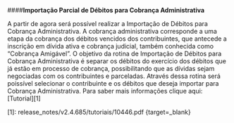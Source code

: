 ####**Importação Parcial de Débitos para Cobrança Administrativa**

A partir de agora será possível realizar a Importação de Débitos para Cobrança Administrativa. A cobrança administrativa corresponde a uma etapa da cobrança dos débitos vencidos dos contribuintes, que antecede a inscrição em dívida ativa e cobrança judicial, também conhecida como “Cobrança Amigável”.
O objetivo da rotina de Importação de Débitos para Cobrança Administrativa é separar os débitos do exercício dos débitos que já estão em processo de cobrança, possibilitando que as dívidas sejam negociadas com os contribuintes e parceladas.
Através dessa rotina será poissível selecionar o contribuinte e os débitos que deseja importar para Cobrança Administrativa.
Para saber mais informações clique aqui: [Tutorial][1]

[1]: release_notes/v2.4.685/tutoriais/10446.pdf {target=_blank}
